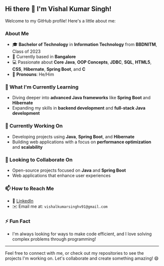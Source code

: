 ## Hi there 👋 I'm Vishal Kumar Singh!

Welcome to my GitHub profile! Here's a little about me:

### About Me
- 🎓 **Bachelor of Technology** in **Information Technology** from **BBDNITM**, Class of 2023
- 🌆 Currently based in **Bangalore**
- 💻 Passionate about **Core Java**, **OOP Concepts**, **JDBC**, **SQL**, **HTML5**, **CSS**, **Hibernate**, **Spring Boot**, and **C**
- 👥 **Pronouns**: He/Him

### 🌱 What I'm Currently Learning
- Diving deeper into **advanced Java frameworks** like **Spring Boot** and **Hibernate**
- Expanding my skills in **backend development** and **full-stack Java development**

### 🔭 Currently Working On
- Developing projects using **Java**, **Spring Boot**, and **Hibernate**
- Building web applications with a focus on **performance optimization** and **scalability**

### 👯 Looking to Collaborate On
- Open-source projects focused on **Java** and **Spring Boot**
- Web applications that enhance user experiences

### 📫 How to Reach Me
- 💼 [LinkedIn](https://www.linkedin.com/in/vishal-singh2002)
- ✉️ Email me at: `vishalkumarsinghv91@gmail.com`

### ⚡ Fun Fact
- I'm always looking for ways to make code efficient, and I love solving complex problems through programming!

---

Feel free to connect with me, or check out my repositories to see the projects I'm working on. Let's collaborate and create something amazing! 😄


